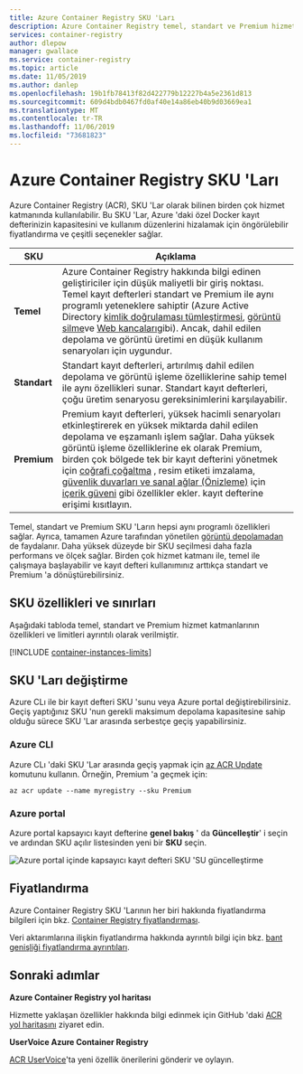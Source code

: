 ```yaml
---
title: Azure Container Registry SKU 'Ları
description: Azure Container Registry temel, standart ve Premium hizmet katmanlarında (SKU 'Lar) Özellikler ve sınırlar hakkında bilgi edinin.
services: container-registry
author: dlepow
manager: gwallace
ms.service: container-registry
ms.topic: article
ms.date: 11/05/2019
ms.author: danlep
ms.openlocfilehash: 19b1fb78413f82d422779b12227b4a5e2361d813
ms.sourcegitcommit: 609d4bdb0467fd0af40e14a86eb40b9d03669ea1
ms.translationtype: MT
ms.contentlocale: tr-TR
ms.lasthandoff: 11/06/2019
ms.locfileid: "73681823"
---
```

# <a name="azure-container-registry-skus"></a>Azure Container Registry SKU 'Ları

Azure Container Registry (ACR), SKU 'Lar olarak bilinen birden çok hizmet katmanında kullanılabilir. Bu SKU 'Lar, Azure 'daki özel Docker kayıt defterinizin kapasitesini ve kullanım düzenlerini hizalamak için öngörülebilir fiyatlandırma ve çeşitli seçenekler sağlar.

| SKU | Açıklama |
| --- | ----------- |
| **Temel** | Azure Container Registry hakkında bilgi edinen geliştiriciler için düşük maliyetli bir giriş noktası. Temel kayıt defterleri standart ve Premium ile aynı programlı yeteneklere sahiptir (Azure Active Directory [kimlik doğrulaması tümleştirmesi](container-registry-authentication.md#individual-login-with-azure-ad), [görüntü silme][container-registry-delete]ve [Web kancaları][container-registry-webhook]gibi). Ancak, dahil edilen depolama ve görüntü üretimi en düşük kullanım senaryoları için uygundur. |
| **Standart** | Standart kayıt defterleri, artırılmış dahil edilen depolama ve görüntü işleme özelliklerine sahip temel ile aynı özellikleri sunar. Standart kayıt defterleri, çoğu üretim senaryosu gereksinimlerini karşılayabilir. |
| **Premium** | Premium kayıt defterleri, yüksek hacimli senaryoları etkinleştirerek en yüksek miktarda dahil edilen depolama ve eşzamanlı işlem sağlar. Daha yüksek görüntü işleme özelliklerine ek olarak Premium, birden çok bölgede tek bir kayıt defterini yönetmek için [coğrafi çoğaltma][container-registry-geo-replication] , resim etiketi imzalama, [güvenlik duvarları ve sanal ağlar (Önizleme)](container-registry-vnet.md) için [içerik güveni](container-registry-content-trust.md) gibi özellikler ekler. kayıt defterine erişimi kısıtlayın. |

Temel, standart ve Premium SKU 'Ların hepsi aynı programlı özellikleri sağlar. Ayrıca, tamamen Azure tarafından yönetilen [görüntü depolamadan][container-registry-storage] de faydalanır. Daha yüksek düzeyde bir SKU seçilmesi daha fazla performans ve ölçek sağlar. Birden çok hizmet katmanı ile, temel ile çalışmaya başlayabilir ve kayıt defteri kullanımınız arttıkça standart ve Premium 'a dönüştürebilirsiniz.

## <a name="sku-features-and-limits"></a>SKU özellikleri ve sınırları

Aşağıdaki tabloda temel, standart ve Premium hizmet katmanlarının özellikleri ve limitleri ayrıntılı olarak verilmiştir.

[!INCLUDE [container-instances-limits](../../includes/container-registry-limits.md)]

## <a name="changing-skus"></a>SKU 'Ları değiştirme

Azure CLı ile bir kayıt defteri SKU 'sunu veya Azure portal değiştirebilirsiniz. Geçiş yaptığınız SKU 'nun gerekli maksimum depolama kapasitesine sahip olduğu sürece SKU 'Lar arasında serbestçe geçiş yapabilirsiniz. 

### <a name="azure-cli"></a>Azure CLI

Azure CLı 'daki SKU 'Lar arasında geçiş yapmak için [az ACR Update][az-acr-update] komutunu kullanın. Örneğin, Premium 'a geçmek için:

```azurecli
az acr update --name myregistry --sku Premium
```

### <a name="azure-portal"></a>Azure portal

Azure portal kapsayıcı kayıt defterine **genel bakış** ' da **Güncelleştir**' i seçin ve ardından SKU açılır listesinden yeni bir **SKU** seçin.

![Azure portal içinde kapsayıcı kayıt defteri SKU 'SU güncelleştirme][update-registry-sku]

## <a name="pricing"></a>Fiyatlandırma

Azure Container Registry SKU 'Larının her biri hakkında fiyatlandırma bilgileri için bkz. [Container Registry fiyatlandırması][container-registry-pricing].

Veri aktarımlarına ilişkin fiyatlandırma hakkında ayrıntılı bilgi için bkz. [bant genişliği fiyatlandırma ayrıntıları](https://azure.microsoft.com/pricing/details/bandwidth/). 

## <a name="next-steps"></a>Sonraki adımlar

**Azure Container Registry yol haritası**

Hizmette yaklaşan özellikler hakkında bilgi edinmek için GitHub 'daki [ACR yol haritasını][acr-roadmap] ziyaret edin.

**UserVoice Azure Container Registry**

[ACR UserVoice][container-registry-uservoice]'ta yeni özellik önerilerini gönderir ve oylayın.

<!-- IMAGES -->
[update-registry-sku]: ./media/container-registry-skus/update-registry-sku.png

<!-- LINKS - External -->
[acr-roadmap]: https://aka.ms/acr/roadmap
[container-registry-pricing]: https://azure.microsoft.com/pricing/details/container-registry/
[container-registry-uservoice]: https://feedback.azure.com/forums/903958-azure-container-registry

<!-- LINKS - Internal -->
[az-acr-update]: /cli/azure/acr#az-acr-update
[container-registry-geo-replication]: container-registry-geo-replication.md
[container-registry-storage]: container-registry-storage.md
[container-registry-delete]: container-registry-delete.md
[container-registry-webhook]: container-registry-webhook.md
